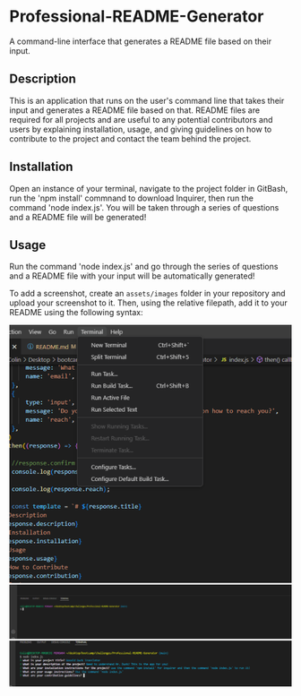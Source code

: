 # Professional-README-Generator
A command-line interface that generates a README file based on their input.

## Description

This is an application that runs on the user's command line that takes their input and generates a README file based on that. README files are required for all projects and are useful to any potential contributors and users by explaining installation, usage, and giving guidelines
on how to contribute to the project and contact the team behind the project.

## Installation
Open an instance of your terminal, navigate to the project folder in GitBash, run the 'npm install' commnand to download Inquirer, then run the command 'node index.js'. You will be taken through a series of questions and a README file will be generated!

## Usage

Run the command 'node index.js' and go through the series of questions and a README file with your input will be automatically generated! 

To add a screenshot, create an `assets/images` folder in your repository and upload your screenshot to it. Then, using the relative filepath, add it to your README using the following syntax:


    

![alt text](./assets/terminal.png)
![alt text](./assets/terminal-open.png)
![alt text](./assets/q's.png)
